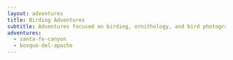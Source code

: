 ```yaml
---
layout: adventures
title: Birding Adventures
subtitle: Adventures focused on birding, ornithology, and bird photography
adventures:
  - santa-fe-canyon
  - bosque-del-apache
---
```

